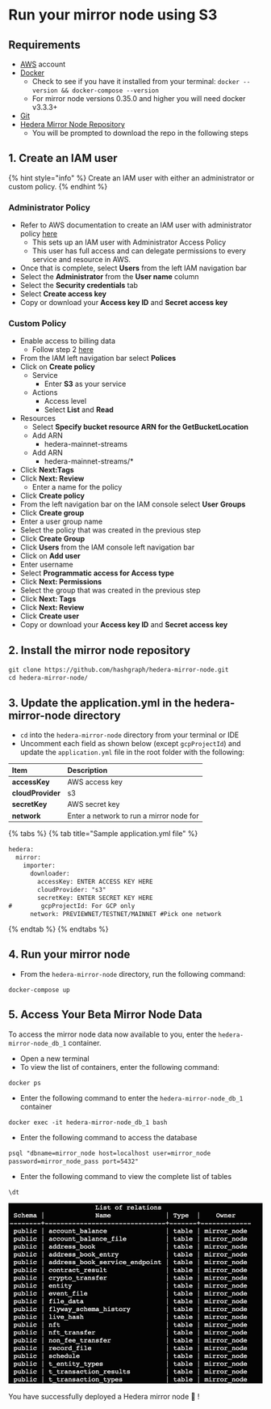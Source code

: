 # Run your mirror node using S3

## Requirements

* [AWS](https://aws.amazon.com/free/?trk=ps_a131L0000085DvcQAE&trkCampaign=acq_paid_search_brand&sc_channel=ps&sc_campaign=acquisition_US&sc_publisher=google&sc_category=core&sc_country=US&sc_geo=NAMER&sc_outcome=acq&sc_detail=aws%20account&sc_content=Account_e&sc_segment=432339156165&sc_medium=ACQ-P|PS-GO|Brand|Desktop|SU|AWS|Core|US|EN|Text&s_kwcid=AL!4422!3!432339156165!e!!g!!aws%20account&ef_id=Cj0KCQjw8IaGBhCHARIsAGIRRYrLfWc3ykRf_hAUeVvf4nNEYvacHwk_w1jAuSj6hQZ8_muh0T5p3acaAkZDEALw_wcB:G:s&s_kwcid=AL!4422!3!432339156165!e!!g!!aws%20account&all-free-tier.sort-by=item.additionalFields.SortRank&all-free-tier.sort-order=asc&awsf.Free%20Tier%20Types=*all&awsf.Free%20Tier%20Categories=*all) account
* [Docker](https://www.docker.com/get-docker)
  * Check to see if you have it installed from your terminal: `docker --version && docker-compose --version`
  * For mirror node versions 0.35.0 and higher you will need docker v3.3.3+
* [Git](https://git-scm.com/book/en/v2/Getting-Started-Installing-Git)
* [Hedera Mirror Node Repository](https://github.com/hashgraph/hedera-mirror-node) 
  * You will be prompted to download the repo in the following steps 

## 1. Create an IAM user

{% hint style="info" %}
Create an IAM user with either an administrator or custom policy.
{% endhint %}

### **Administrator Policy** 

* Refer to AWS documentation to create an IAM user with administrator policy [here ](https://docs.aws.amazon.com/IAM/latest/UserGuide/getting-started_create-admin-group.html%20)
  * This sets up an IAM user with Administrator Access Policy 
  * This user has full access and can delegate permissions to every service and resource in AWS. 
* Once that is complete, select **Users** from the left IAM navigation bar
* Select the **Administrator** from the **User name** column
* Select the **Security credentials** tab
* Select **Create access key**
* Copy or download your **Access key ID** and **Secret access key**  

### **Custom Policy** 

* Enable access to billing data
  * Follow step 2 [here](https://docs.aws.amazon.com/IAM/latest/UserGuide/getting-started_create-admin-group.html)
* From the IAM left navigation bar select **Polices** 
* Click on **Create policy**
  * Service 
    * Enter **S3** as your service
  * Actions
    * Access level 
    * Select **List** and **Read** 
* Resources 
  * Select **Specify bucket resource ARN for the GetBucketLocation** 
  * Add ARN 
    * hedera-mainnet-streams 
  * Add ARN 
    * hedera-mainnet-streams/\* 
* Click **Next:Tags**
* Click **Next: Review** 
  * Enter a name for the policy
* Click **Create policy** 
* From the left navigation bar on the IAM console select **User** **Groups** 
* Click **Create group** 
* Enter a user group name
* Select the policy that was created in the previous step 
* Click **Create Group** 
* Click **Users** from the IAM console left navigation bar 
* Click on **Add user**  
* Enter username 
* Select **Programmatic access for Access type** 
* Click **Next: Permissions** 
* Select the group that was created in the previous step 
* Click **Next: Tags** 
* Click **Next: Review** 
* Click **Create user** 
* Copy or download your **Access key ID** and **Secret access key** 

## 2. Install the mirror node repository

```text
git clone https://github.com/hashgraph/hedera-mirror-node.git
cd hedera-mirror-node/
```

## 3. Update the application.yml in the hedera-mirror-node directory

* `cd` into the `hedera-mirror-node` directory from your terminal or IDE
* Uncomment each field as shown below \(except `gcpProjectId`\) and update the `application.yml` file in the root folder with the following:

| Item | Description |
| :--- | :--- |
| **accessKey** | AWS access key |
| **cloudProvider** | s3 |
| **secretKey** | AWS secret key |
| **network** | Enter a network to run a mirror node for |

{% tabs %}
{% tab title="Sample application.yml file" %}
```text
hedera:
  mirror:
    importer: 
      downloader:
        accessKey: ENTER ACCESS KEY HERE
        cloudProvider: "s3"
        secretKey: ENTER SECRET KEY HERE
#        gcpProjectId: For GCP only
      network: PREVIEWNET/TESTNET/MAINNET #Pick one network
```
{% endtab %}
{% endtabs %}

## 4. Run your mirror node

* From the `hedera-mirror-node` directory, run the following command:

```text
docker-compose up
```

## 5. Access Your Beta Mirror Node Data

To access the mirror node data now available to you, enter the `hedera-mirror-node_db_1` container.

* Open a new terminal
* To view the list of containers, enter the following command:

```text
docker ps
```

* Enter the following command to enter the `hedera-mirror-node_db_1` container

```text
docker exec -it hedera-mirror-node_db_1 bash
```

* Enter the following command to access the database

```text
psql "dbname=mirror_node host=localhost user=mirror_node password=mirror_node_pass port=5432"
```

* Enter the following command to view the complete list of tables

```text
\dt
```

![](../../.gitbook/assets/image%20%281%29%20%281%29%20%281%29.png)

You have successfully deployed a Hedera mirror node 🥳 !

